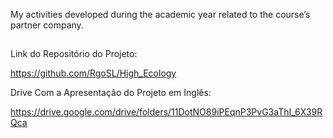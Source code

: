My activities developed during the academic year related to the course’s partner company.
##

Link do Repositório do Projeto:

https://github.com/RgoSL/High_Ecology

Drive Com a Apresentação do Projeto em Inglês:

https://drive.google.com/drive/folders/11DotNO89iPEqnP3PvG3aThI_6X39RQca
